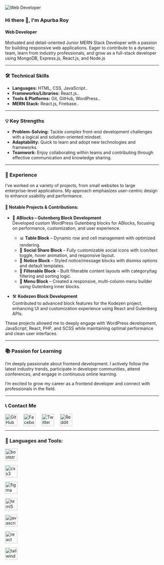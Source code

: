 ![Web Developer](https://i.ibb.co/XZrLm9k6/Blue-Black-Tech-Programmer-Presentation.png)

### Hi there 👋, I'm Apurba Roy  
#### Web Developer  

Motivated and detail-oriented Junior MERN Stack Developer with a passion for building responsive web applications. Eager to contribute to a dynamic team, learn from industry professionals, and grow as a full-stack developer using MongoDB, Express.js, React.js, and Node.js

---

### 🛠️ Technical Skills
- **Languages:** HTML, CSS, JavaScript.. 
- **Frameworks/Libraries:** React.js..  
- **Tools & Platforms:** Git, GitHub, WordPress.. 
- **MERN Stack:**  React.js, Firebase..


---

### 💡 Key Strengths
- **Problem-Solving:** Tackle complex front-end development challenges with a logical and solution-oriented mindset.  
- **Adaptability:** Quick to learn and adopt new technologies and frameworks.  
- **Teamwork:** Enjoy collaborating within teams and contributing through effective communication and knowledge sharing.

---

### 🧠 Experience

I’ve worked on a variety of projects, from small websites to large enterprise-level applications. My approach emphasizes user-centric design to enhance usability and performance.

#### 🚀 Notable Projects & Contributions:

- 🧩 **ABlocks – Gutenberg Block Development**  
  Developed custom WordPress Gutenberg blocks for ABlocks, focusing on performance, customization, and user experience.
  - 📊 **Table Block** – Dynamic row and cell management with optimized rendering.
  - 📢 **Social Share Block** – Fully customizable social icons with icon/text toggle, hover animation, and responsive layout.
  - 📌 **Notice Block** – Styled notice/message blocks with dismiss options and default templates.
  - 🧮 **Filterable Block** – Built filterable content layouts with category/tag filtering and sorting logic.
  - 🍴 **Menu Block** – Created a responsive, multi-column menu builder using Gutenberg inner blocks.

- 🛠️ **Kodezen Block Development**  
  Contributed to advanced block features for the Kodezen project, enhancing UI and customization experience using React and Gutenberg APIs.

These projects allowed me to deeply engage with WordPress development, JavaScript, React, PHP, and SCSS while maintaining optimal performance and clean user interfaces.


---

### 📚 Passion for Learning
I’m deeply passionate about frontend development. I actively follow the latest industry trends, participate in developer communities, attend conferences, and engage in continuous online learning.

I’m excited to grow my career as a frontend developer and connect with professionals in the field.

---

### 📞 Contact Me

<div style="display: flex; gap: 20px; align-items: center; flex-wrap: wrap;">
  <a href="https://github.com/Apurbaroy01" target="_blank">
    <img src="https://img.shields.io/badge/-GitHub-black?style=flat&logo=github&logoColor=white" alt="GitHub" height="40" />
  </a>
  
  <a href="https://www.facebook.com/Apurbaroy01" target="_blank">
    <img src="https://img.shields.io/badge/-Facebook-blue?style=flat&logo=facebook&logoColor=white" alt="Facebook" height="40" />
  </a>
  <a href="#" target="_blank">
    <img src="https://img.shields.io/badge/-Twitter-1DA1F2?style=flat&logo=twitter&logoColor=white" alt="Twitter" height="40" />
  </a>
  <a href="#" target="_blank">
    <img src="https://img.shields.io/badge/-Reddit-orange?style=flat&logo=reddit&logoColor=white" alt="Reddit" height="40" />
  </a>
</div>

---

### 🧰 Languages and Tools:
<p align="left">
  <a href="https://getbootstrap.com" target="_blank"><img src="https://img.shields.io/badge/-Bootstrap-563D7C?style=flat&logo=bootstrap&logoColor=white" alt="bootstrap" height="40"/></a>
  
  <a href="https://www.w3schools.com/css/" target="_blank"><img src="https://img.shields.io/badge/-CSS3-1572B6?style=flat&logo=css3&logoColor=white" alt="css3" height="40"/></a>
  
  <a href="https://www.figma.com/" target="_blank"><img src="https://img.shields.io/badge/-Figma-F24E1E?style=flat&logo=figma&logoColor=white" alt="figma" height="40"/></a>

  <a href="https://www.w3.org/html/" target="_blank"><img src="https://img.shields.io/badge/-HTML5-E34F26?style=flat&logo=html5&logoColor=white" alt="html5" height="40"/></a>

  <a href="https://developer.mozilla.org/en-US/docs/Web/JavaScript" target="_blank"><img src="https://img.shields.io/badge/-JavaScript-F7DF1E?style=flat&logo=javascript&logoColor=black" alt="javascript" height="40"/></a>

  
  
  <a href="https://reactjs.org/" target="_blank"><img src="https://img.shields.io/badge/-React.js-61DAFB?style=flat&logo=react&logoColor=black" alt="react" height="40"/></a>
  
  
  <a href="https://tailwindcss.com/" target="_blank"><img src="https://img.shields.io/badge/-TailwindCSS-38B2AC?style=flat&logo=tailwindcss&logoColor=white" alt="tailwind" height="40"/></a>
  
</p>


